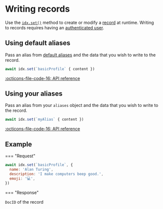 # Writing records

Use the [`idx.set()`]() method to create or modify a [record]() at runtime. Writing to records requires having an [authenticated user]().

## **Using default aliases**

Pass an alias from [default aliases]() and the data that you wish to write to the record.

```js
await idx.set(`basicProfile` { content })
```

[:octicons-file-code-16: API reference]()

## **Using your aliases**

Pass an alias from your `aliases` object and the data that you wish to write to the record.

```js
await idx.set(`myAlias` { content })
```

[:octicons-file-code-16: API reference]()

## **Example**

=== "Request"

```js
await idx.set(`basicProfile`, {
  name: 'Alan Turing',
  description: 'I make computers beep good.',
  emoji: '💻',
})
```

=== "Response"

`DocID` of the record
